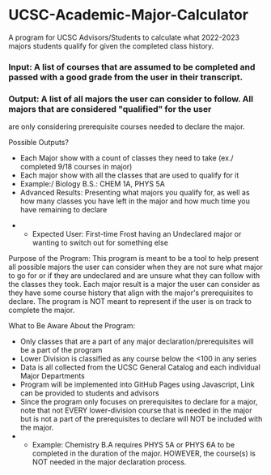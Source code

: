 # UCSC-Academic-Major-Calculator
A program for UCSC Advisors/Students to calculate what 2022-2023 majors students qualify for given the completed class history.

### Input: A list of courses that are assumed to be completed and passed with a good grade from the user in their transcript.

### Output: A list of all majors the user can consider to follow. All majors that are considered "qualified" for the user 
are only considering prerequisite courses needed to declare the major. 

Possible Outputs?
- Each Major show with a count of classes they need to take (ex./ completed 9/18 courses in major)
- Each major show with all the classes that are used to qualify for it
- Example:/ Biology B.S.: CHEM 1A, PHYS 5A
- Advanced Results: Presenting what majors you qualify for, as well as how many classes you have left in the major
and how much time you have remaining to declare

* * Expected User:
First-time Frost having an Undeclared major or wanting to switch out for something else

Purpose of the Program:
This program is meant to be a tool to help present all possible majors the user can consider when they are not sure what major to 
go for or if they are undeclared and are unsure what they can follow with the classes they took. Each major result is a major the 
user can consider as they have some course history that align with the major's prerequisites to declare. The program is NOT meant to 
represent if the user is on track to complete the major. 

What to Be Aware About the Program:
- Only classes that are a part of any major declaration/prerequisites will be a part of the program
- Lower Division is classified as any course below the <100 in any series
- Data is all collected from the UCSC General Catalog and each individual Major Departments
- Program will be implemented into GitHub Pages using Javascript, Link can be provided to students and advisors 
- Since the program only focuses on prerequisites to declare for a major, note that not EVERY lower-division course that is needed in 
the major but is not a part of the prerequisites to declare will NOT be included with the major.
- - Example: Chemistry B.A requires PHYS 5A or PHYS 6A to be completed in the duration of the major. HOWEVER, the course(s) is NOT 
needed in the major declaration process.
